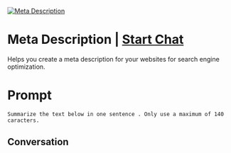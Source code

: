 
[![Meta Description](https://flow-prompt-covers.s3.us-west-1.amazonaws.com/icon/Flat/i3.png)](https://gptcall.net/chat.html?data=%7B%22contact%22%3A%7B%22id%22%3A%223HTxX2p6auP_JZLkQE6fl%22%2C%22flow%22%3Atrue%7D%7D)
# Meta Description | [Start Chat](https://gptcall.net/chat.html?data=%7B%22contact%22%3A%7B%22id%22%3A%223HTxX2p6auP_JZLkQE6fl%22%2C%22flow%22%3Atrue%7D%7D)
Helps you create a meta description for your websites for search engine optimization.

# Prompt

```
Summarize the text below in one sentence . Only use a maximum of 140 caracters.
```

## Conversation




